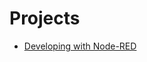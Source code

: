 # Projects

* [Developing with Node-RED](0https://software.intel.com/en-us/articles/developing-with-node-red)

